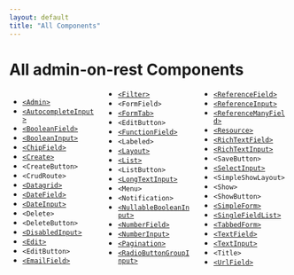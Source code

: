```yaml
---
layout: default
title: "All Components"
---
```


# All admin-on-rest Components

<div style="column-count:3" markdown="1">

* [`<Admin>`](./AdminResource.html#the-admin-component)
* [`<AutocompleteInput>`](./Inputs.html#autocompleteinput)
* [`<BooleanField>`](./Fields.html#booleanfield)
* [`<BooleanInput>`](./Inputs.html#booleaninput-and-nullablebooleaninput)
* [`<ChipField>`](./Fields.html#chipfield)
* [`<Create>`](./CreateEdit.html#the-create-and-edit-components)
* `<CreateButton>`
* `<CrudRoute>`
* [`<Datagrid>`](./List.html#the-datagrid-component)
* [`<DateField>`](./Fields.html#datefield)
* [`<DateInput>`](./Inputs.html#dateinput)
* `<Delete>`
* `<DeleteButton>`
* [`<DisabledInput>`](./Inputs.html#disabledinput)
* [`<Edit>`](./CreateEdit.html#the-create-and-edit-components)
* `<EditButton>`
* [`<EmailField>`](./Fields.html#emailfield)
* [`<Filter>`](./List.html#filters)
* `<FormField>`
* [`<FormTab>`](./CreateEdit.html#the-tabbedform-component)
* `<EditButton>`
* [`<FunctionField>`](./Fields.html#functionfield)
* `<Labeled>`
* [`<Layout>`](./AdminResource.html#applayout)
* [`<List>`](./List.html#the-list-component)
* `<ListButton>`
* [`<LongTextInput>`](./Inputs.html#longtextinput)
* `<Menu>`
* `<Notification>`
* [`<NullableBooleanInput>`](./Inputs.html#booleaninput-and-nullablebooleaninput)
* [`<NumberField>`](./Fields.html#numberfield)
* [`<NumberInput>`](./Inputs.html#numberinput)
* [`<Pagination>`](./List.html#pagination)
* [`<RadioButtonGroupInput>`](./Inputs.html#radiobuttongroupinput)
* [`<ReferenceField>`](./Fields.html#referencefield)
* [`<ReferenceInput>`](./Inputs.html#referenceinput)
* [`<ReferenceManyField>`](./Fields.html#referencemanyfield)
* [`<Resource>`](./AdminResource.html#the-resource-component)
* [`<RichTextField>`](./Fields.html#richtextfield)
* [`<RichTextInput>`](./Inputs.html#richtextinput)
* `<SaveButton>`
* [`<SelectInput>`](./Inputs.html#selectinput)
* `<SimpleShowLayout>`
* `<Show>`
* `<ShowButton>`
* [`<SimpleForm>`](./CreateEdit.html#the-simpleform-component)
* [`<SingleFieldList>`](./List.html#the-singlefieldlist-component)
* [`<TabbedForm>`](./CreateEdit.html#the-tabbedform-component)
* [`<TextField>`](./Fields.html#textfield)
* [`<TextInput>`](./Inputs.html#textinput)
* `<Title>`
* [`<UrlField>`](./Fields.html#urlfield)

</div>
